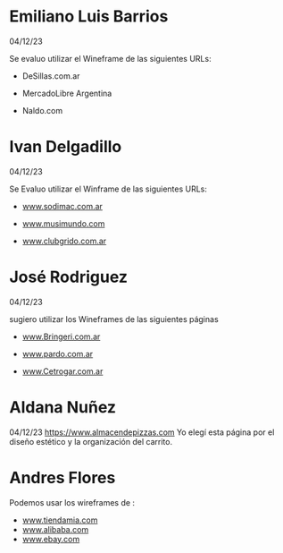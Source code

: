 # Emiliano Luis Barrios 
04/12/23

Se evaluo utilizar el Wineframe de las siguientes URLs:

* DeSillas.com.ar 

* MercadoLibre Argentina 

* Naldo.com

# Ivan Delgadillo
04/12/23

Se Evaluo utilizar el Winframe de las siguientes URLs:

* www.sodimac.com.ar

* www.musimundo.com

* www.clubgrido.com.ar

# José Rodriguez
04/12/23

sugiero  utilizar los Wineframes de las siguientes páginas

* www.Bringeri.com.ar 

* www.pardo.com.ar

* www.Cetrogar.com.ar







# Aldana Nuñez 
04/12/23
https://www.almacendepizzas.com
Yo elegí esta página por el diseño estético y la organización del carrito.


# Andres Flores 

Podemos usar los wireframes de :
* www.tiendamia.com
* www.alibaba.com
*  www.ebay.com
